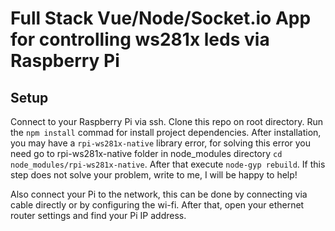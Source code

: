 # Full Stack Vue/Node/Socket.io App for controlling ws281x leds via Raspberry Pi

## Setup
Connect to your Raspberry Pi via ssh. Clone this repo on root directory. Run the `npm install` commad for install project dependencies. After installation, you may have a `rpi-ws281x-native` library error, for solving this error you need go to rpi-ws281x-native folder in node_modules directory `cd node_modules/rpi-ws281x-native`. After that execute `node-gyp rebuild`. If this step does not solve your problem, write to me, I will be happy to help!

Also connect your Pi to the network, this can be done by connecting via cable directly or by configuring the wi-fi. After that, open your ethernet router settings and find your Pi IP address.
